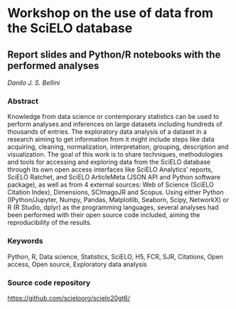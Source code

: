 # Workshop on the use of data from the SciELO database

## Report slides and Python/R notebooks with the performed analyses

*Danilo J. S. Bellini*

### Abstract

Knowledge from data science or contemporary statistics
can be used to perform analyses and inferences on large datasets
including hundreds of thousands of entries.
The exploratory data analysis of a dataset
in a research aiming to get information from it
might include steps like
  data acquiring,
  cleaning,
  normalization,
  interpretation,
  grouping,
  description and
  visualization.
The goal of this work is
to share techniques, methodologies and tools
for accessing and exploring data from the SciELO database
through its own open access interfaces like
  SciELO Analytics' reports,
  SciELO Ratchet,
  and SciELO ArticleMeta (JSON API and Python software package),
as well as from $4$ external sources:
  Web of Science (SciELO Citation Index),
  Dimensions,
  SCImagoJR and
  Scopus.
Using either Python (IPython/Jupyter, Numpy, Pandas, Matplotlib,
                     Seaborn, Scipy, NetworkX)
or R (R Studio, dplyr)
as the programming languages,
several analyses had been performed
with their open source code included,
aiming the reproducibility of the results.


### Keywords

Python,
R,
Data science,
Statistics,
SciELO,
H5,
FCR,
SJR,
Citations,
Open access,
Open source,
Exploratory data analysis


### Source code repository

<https://github.com/scieloorg/scielo20gt6/>
